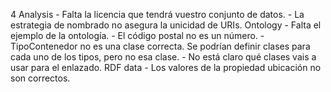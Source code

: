 4
    Analysis
        - Falta la licencia que tendrá vuestro conjunto de datos.
        - La estrategia de nombrado no asegura la unicidad de URIs.
    Ontology
        - Falta el ejemplo de la ontología.
        - El código postal no es un número.
        - TipoContenedor no es una clase correcta. Se podrían definir clases para cada uno de los tipos, pero no esa clase.
        - No está claro qué clases vais a usar para el enlazado.
    RDF data
        - Los valores de la propiedad ubicación no son correctos.
